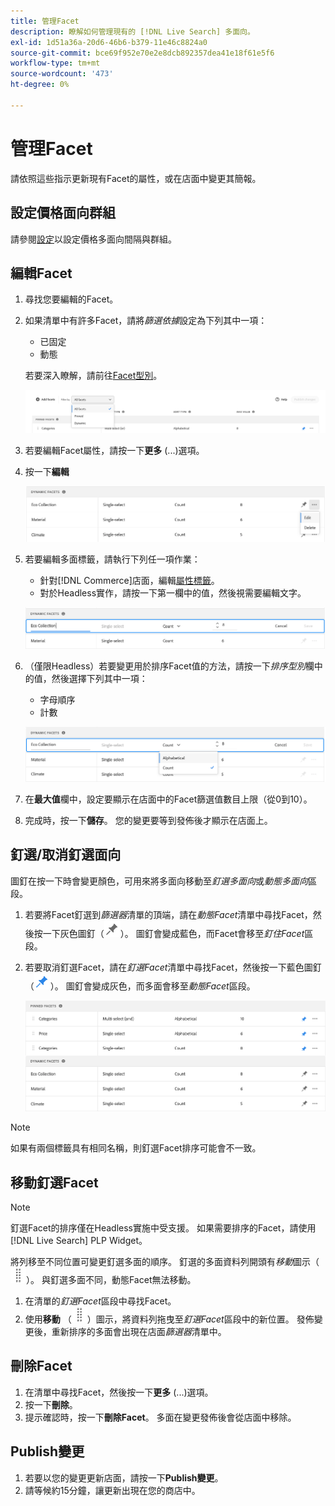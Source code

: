 ```yaml
---
title: 管理Facet
description: 瞭解如何管理現有的 [!DNL Live Search] 多面向。
exl-id: 1d51a36a-20d6-46b6-b379-11e46c8824a0
source-git-commit: bce69f952e70e2e8dcb892357dea41e18f61e5f6
workflow-type: tm+mt
source-wordcount: '473'
ht-degree: 0%

---
```


# 管理Facet

請依照這些指示更新現有Facet的屬性，或在店面中變更其簡報。

## 設定價格面向群組

請參閱[設定](settings.md)以設定價格多面向間隔與群組。

## 編輯Facet

1. 尋找您要編輯的Facet。
1. 如果清單中有許多Facet，請將&#x200B;*篩選依據*&#x200B;設定為下列其中一項：

   * 已固定
   * 動態

   若要深入瞭解，請前往[Facet型別](facets-type.md)。

   ![篩選Facet](assets/facets-filter-by-cropped.png)

1. 若要編輯Facet屬性，請按一下&#x200B;**更多** (...)選項。
1. 按一下&#x200B;**編輯**

   ![編輯選項](assets/facet-edit-menu.png)

1. 若要編輯多面標籤，請執行下列任一項作業：

   * 針對[!DNL Commerce]店面，編輯[屬性標籤](https://experienceleague.adobe.com/docs/commerce-admin/catalog/product-attributes/product-attributes.html)。
   * 對於Headless實作，請按一下第一欄中的值，然後視需要編輯文字。

   ![編輯標籤](assets/facet-edit-label.png)

1. （僅限Headless）若要變更用於排序Facet值的方法，請按一下&#x200B;*排序型別*&#x200B;欄中的值，然後選擇下列其中一項：

   * 字母順序
   * 計數

   ![編輯計數](assets/facets-edit-count.png)

1. 在&#x200B;**最大值**&#x200B;欄中，設定要顯示在店面中的Facet篩選值數目上限（從0到10）。
1. 完成時，按一下&#x200B;**儲存**。
您的變更要等到發佈後才顯示在店面上。

## 釘選/取消釘選面向

圖釘在按一下時會變更顏色，可用來將多面向移動至&#x200B;*釘選多面向*&#x200B;或&#x200B;*動態多面向*&#x200B;區段。

1. 若要將Facet釘選到&#x200B;*篩選器*&#x200B;清單的頂端，請在&#x200B;*動態Facet*&#x200B;清單中尋找Facet，然後按一下灰色圖釘（![釘選器](assets/btn-pin-gray.png)）。
圖釘會變成藍色，而Facet會移至*釘住Facet*&#x200B;區段。
1. 若要取消釘選Facet，請在&#x200B;*釘選Facet*&#x200B;清單中尋找Facet，然後按一下藍色圖釘（![釘選器](assets/btn-pin-blue.png)）。
圖釘會變成灰色，而多面會移至*動態Facet*&#x200B;區段。

   ![釘選與動態Facet](assets/facets-pinned-unpinned.png)

>[!NOTE]
>
>如果有兩個標籤具有相同名稱，則釘選Facet排序可能會不一致。

## 移動釘選Facet

>[!NOTE]
>
>釘選Facet的排序僅在Headless實施中受支援。 如果需要排序的Facet，請使用[!DNL Live Search] PLP Widget。

將列移至不同位置可變更釘選多面的順序。 釘選的多面資料列開頭有&#x200B;*移動*&#x200B;圖示（![移動選取器](assets/btn-move.png)）。 與釘選多面不同，動態Facet無法移動。

1. 在清單的&#x200B;*釘選Facet*&#x200B;區段中尋找Facet。
1. 使用&#x200B;**移動** （![移動選取器](assets/btn-move.png)）圖示，將資料列拖曳至&#x200B;*釘選Facet*區段中的新位置。
發佈變更後，重新排序的多面會出現在店面*篩選器*&#x200B;清單中。

## 刪除Facet

1. 在清單中尋找Facet，然後按一下&#x200B;**更多** (...)選項。
1. 按一下&#x200B;**刪除**。
1. 提示確認時，按一下&#x200B;**刪除Facet**。
多面在變更發佈後會從店面中移除。

## Publish變更

1. 若要以您的變更更新店面，請按一下&#x200B;**Publish變更**。
1. 請等候約15分鐘，讓更新出現在您的商店中。
